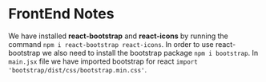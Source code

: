# FrontEnd Notes

We have installed **react-bootstrap** and **react-icons** by running the command `npm i react-bootstrap react-icons`. In order to use react-bootstrap we also need to install the bootstrap package `npm i bootstrap`. In `main.jsx` file we have imported bootstrap for react `import 'bootstrap/dist/css/bootstrap.min.css'`.


